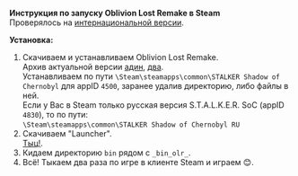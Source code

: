 **Инструкция по запуску Oblivion Lost Remake в Steam**  
Проверялось на [интернациональной версии](http://steamcommunity.com/app/4500).  

**Установка:**  
1. Скачиваем и устанавливаем Oblivion Lost Remake.  
Архив актуальной версии [адин](https://yadi.sk/d/taTJIirti77wx),
[два](https://yadi.sk/d/0XEhmRoSi8Es8).  
Устанавливаем по пути `\Steam\steamapps\common\STALKER Shadow of Chernobyl` для appID `4500`, заранее удалив директорию, либо файлы в ней.  
Если у Вас в Steam только русская версия S.T.A.L.K.E.R. SoC (appID `4830`), то по пути:  
`\Steam\steamapps\common\STALKER Shadow of Chernobyl RU`
2. Скачиваем "Launcher".  
[Тыц!](https://github.com/iiiypuk/olr_stean/releases/tag/1).
3. Кидаем директорию `bin` рядом с `_bin_olr_`.
4. Всё! Тыкаем два раза по игре в клиенте Steam и играем :blush:.

